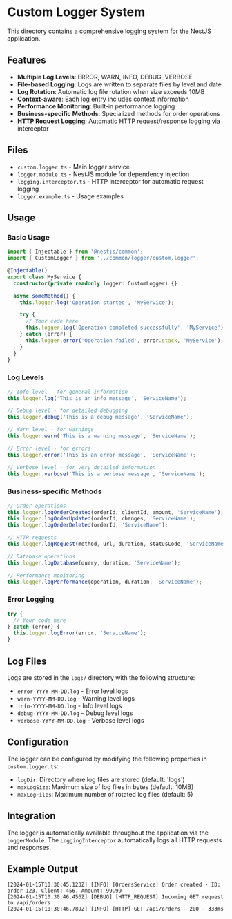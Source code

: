 # Custom Logger System

This directory contains a comprehensive logging system for the NestJS application.

## Features

- **Multiple Log Levels**: ERROR, WARN, INFO, DEBUG, VERBOSE
- **File-based Logging**: Logs are written to separate files by level and date
- **Log Rotation**: Automatic log file rotation when size exceeds 10MB
- **Context-aware**: Each log entry includes context information
- **Performance Monitoring**: Built-in performance logging
- **Business-specific Methods**: Specialized methods for order operations
- **HTTP Request Logging**: Automatic HTTP request/response logging via interceptor

## Files

- `custom.logger.ts` - Main logger service
- `logger.module.ts` - NestJS module for dependency injection
- `logging.interceptor.ts` - HTTP interceptor for automatic request logging
- `logger.example.ts` - Usage examples

## Usage

### Basic Usage

```typescript
import { Injectable } from '@nestjs/common';
import { CustomLogger } from '../common/logger/custom.logger';

@Injectable()
export class MyService {
  constructor(private readonly logger: CustomLogger) {}

  async someMethod() {
    this.logger.log('Operation started', 'MyService');

    try {
      // Your code here
      this.logger.log('Operation completed successfully', 'MyService');
    } catch (error) {
      this.logger.error('Operation failed', error.stack, 'MyService');
    }
  }
}
```

### Log Levels

```typescript
// Info level - for general information
this.logger.log('This is an info message', 'ServiceName');

// Debug level - for detailed debugging
this.logger.debug('This is a debug message', 'ServiceName');

// Warn level - for warnings
this.logger.warn('This is a warning message', 'ServiceName');

// Error level - for errors
this.logger.error('This is an error message', 'ServiceName');

// Verbose level - for very detailed information
this.logger.verbose('This is a verbose message', 'ServiceName');
```

### Business-specific Methods

```typescript
// Order operations
this.logger.logOrderCreated(orderId, clientId, amount, 'ServiceName');
this.logger.logOrderUpdated(orderId, changes, 'ServiceName');
this.logger.logOrderDeleted(orderId, 'ServiceName');

// HTTP requests
this.logger.logRequest(method, url, duration, statusCode, 'ServiceName');

// Database operations
this.logger.logDatabase(query, duration, 'ServiceName');

// Performance monitoring
this.logger.logPerformance(operation, duration, 'ServiceName');
```

### Error Logging

```typescript
try {
  // Your code here
} catch (error) {
  this.logger.logError(error, 'ServiceName');
}
```

## Log Files

Logs are stored in the `logs/` directory with the following structure:

- `error-YYYY-MM-DD.log` - Error level logs
- `warn-YYYY-MM-DD.log` - Warning level logs
- `info-YYYY-MM-DD.log` - Info level logs
- `debug-YYYY-MM-DD.log` - Debug level logs
- `verbose-YYYY-MM-DD.log` - Verbose level logs

## Configuration

The logger can be configured by modifying the following properties in `custom.logger.ts`:

- `logDir`: Directory where log files are stored (default: 'logs')
- `maxLogSize`: Maximum size of log files in bytes (default: 10MB)
- `maxLogFiles`: Maximum number of rotated log files (default: 5)

## Integration

The logger is automatically available throughout the application via the `LoggerModule`. The `LoggingInterceptor` automatically logs all HTTP requests and responses.

## Example Output

```
[2024-01-15T10:30:45.123Z] [INFO] [OrdersService] Order created - ID: order-123, Client: 456, Amount: 99.99
[2024-01-15T10:30:46.456Z] [DEBUG] [HTTP_REQUEST] Incoming GET request to /api/orders
[2024-01-15T10:30:46.789Z] [INFO] [HTTP] GET /api/orders - 200 - 333ms
```
